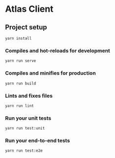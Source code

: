 # Atlas Client

## Project setup
```
yarn install
```

### Compiles and hot-reloads for development
```
yarn run serve
```

### Compiles and minifies for production
```
yarn run build
```

### Lints and fixes files
```
yarn run lint
```

### Run your unit tests
```
yarn run test:unit
```

### Run your end-to-end tests
```
yarn run test:e2e
```
